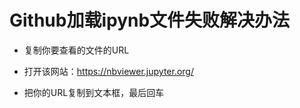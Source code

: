 # Github加载ipynb文件失败解决办法
* 复制你要查看的文件的URL

* 打开该网站：https://nbviewer.jupyter.org/

* 把你的URL复制到文本框，最后回车
